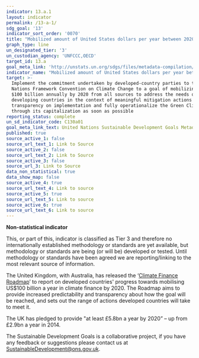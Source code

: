 ```yaml
---
indicator: 13.a.1
layout: indicator
permalink: /13-a-1/
sdg_goal: '13'
indicator_sort_order: '0070'
title: "Mobilized amount of United States dollars per year between 2020 and 2025 accountable towards the $100\_billion commitment"
graph_type: line
un_designated_tier: '3'
un_custodian_agency: 'UNFCCC,OECD'
target_id: 13.a
goal_meta_link: 'http://unstats.un.org/sdgs/files/metadata-compilation/Metadata-Goal-13.pdf'
indicator_name: "Mobilized amount of United States dollars per year between 2020 and 2025 accountable towards the $100\_billion commitment"
target: >-
  Implement the commitment undertaken by developed-country parties to the United
  Nations Framework Convention on Climate Change to a goal of mobilizing jointly
  $100 billion annually by 2020 from all sources to address the needs of
  developing countries in the context of meaningful mitigation actions and
  transparency on implementation and fully operationalize the Green Climate Fund
  through its capitalization as soon as possible
reporting_status: complete
un_sd_indicator_code: C130a01
goal_meta_link_text: United Nations Sustainable Development Goals Metadata (pdf 759kB)
published: true
source_active_1: false
source_url_text_1: Link to Source
source_active_2: false
source_url_text_2: Link to Source
source_active_3: false
source_url_3: Link to Source
data_non_statistical: true
data_show_map: false
source_active_4: true
source_url_text_4: Link to source
source_active_5: true
source_url_text_5: Link to source
source_active_6: true
source_url_text_6: Link to source
---
```

**Non-statistical indicator**

This, or part of this, indicator is classified as Tier 3 and therefore no internationally established methodology or standards are yet available, but methodology or standards are being (or will be) developed or tested. Until methodology or standards have been agreed we are reporting/linking to the most relevant source of information.

The United Kingdom, with Australia, has released the ‘[Climate Finance Roadmap](https://www.gov.uk/government/publications/climate-finance-roadmap-to-us100-billion)’ to report on developed countries' progress towards mobilising US$100 billion a year in climate finance by 2020. The Roadmap aims to provide increased predictability and transparency about how the goal will be reached, and sets out the range of actions developed countries will take to meet it.

The UK has pledged to provide "at least £5.8bn a year by 2020” – up from £2.9bn a year in 2014.

The Sustainable Development Goals is a collaborative project, if you have any feedback or suggestions please contact us at <SustainableDevelopment@ons.gov.uk>.
